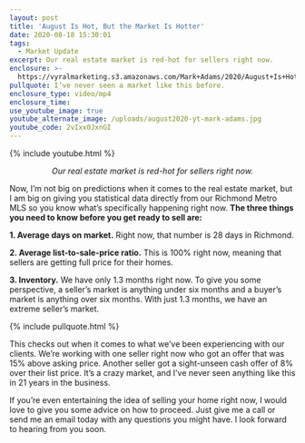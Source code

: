 ```yaml
---
layout: post
title: 'August Is Hot, But the Market Is Hotter'
date: 2020-08-18 15:30:01
tags:
  - Market Update
excerpt: Our real estate market is red-hot for sellers right now.
enclosure: >-
  https://vyralmarketing.s3.amazonaws.com/Mark+Adams/2020/August+Is+Hot%2C+But+the+Market+Is+Hotter.mp4
pullquote: I’ve never seen a market like this before.
enclosure_type: video/mp4
enclosure_time:
use_youtube_image: true
youtube_alternate_image: /uploads/august2020-yt-mark-adams.jpg
youtube_code: 2vIxx0JxnGI
---
```


{% include youtube.html %}

<p style="text-align:center"><em>Our real estate market is red-hot for sellers right now.</em></p>

Now, I’m not big on predictions when it comes to the real estate market, but I am big on giving you statistical data directly from our Richmond Metro MLS so you know what’s specifically happening right now. **The three things you need to know before you get ready to sell are:**

**1\. Average days on market.** Right now, that number is 28 days in Richmond.

**2\. Average list-to-sale-price ratio.** This is 100% right now, meaning that sellers are getting full price for their homes.

**3\. Inventory.** We have only 1.3 months right now. To give you some perspective, a seller’s market is anything under six months and a buyer’s market is anything over six months. With just 1.3 months, we have an extreme seller’s market.

{% include pullquote.html %}

This checks out when it comes to what we’ve been experiencing with our clients. We’re working with one seller right now who got an offer that was 15% above asking price. Another seller got a sight-unseen cash offer of 8% over their list price. It’s a crazy market, and I've never seen anything like this in 21 years in the business.

If you’re even entertaining the idea of selling your home right now, I would love to give you some advice on how to proceed. Just give me a call or send me an email today with any questions you might have. I look forward to hearing from you soon.